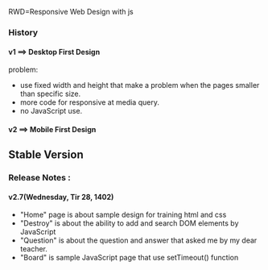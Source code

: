 
RWD=Responsive Web Design with js

### History

#### v1 ==> Desktop First Design

problem: 

* use fixed width and height that make a problem when the pages smaller than specific size.
* more code for responsive at media query.
* no JavaScript use.

#### v2 ==> Mobile First Design

## Stable Version

### Release Notes :

#### v2.7(Wednesday, Tir 28, 1402)

* "Home" page is about sample design for training html and css
* "Destroy" is about the ability to add and search DOM elements by JavaScript
* "Question" is about the question and answer that asked me by my dear teacher.
* "Board" is sample JavaScript page that use setTimeout() function